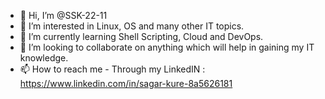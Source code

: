 - 👋 Hi, I’m @SSK-22-11
- 👀 I’m interested in Linux, OS and many other IT topics.
- 🌱 I’m currently learning Shell Scripting, Cloud and DevOps.
- 💞️ I’m looking to collaborate on anything which will help in gaining my IT knowledge.
- 📫 How to reach me - Through my LinkedIN : https://www.linkedin.com/in/sagar-kure-8a5626181

<!---
SSK-22-11/SSK-22-11 is a ✨ special ✨ repository because its `README.md` (this file) appears on your GitHub profile.
You can click the Preview link to take a look at your changes.
--->
